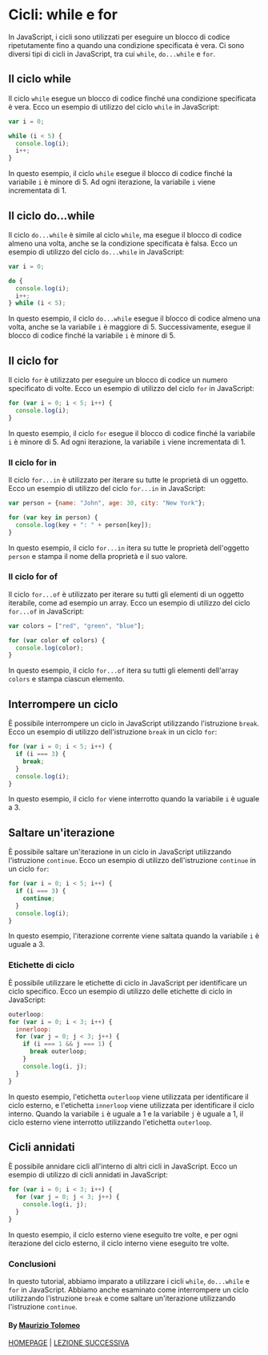 # Cicli: while e for

In JavaScript, i cicli sono utilizzati per eseguire un blocco di codice ripetutamente fino a quando una condizione specificata è vera. Ci sono diversi tipi di cicli in JavaScript, tra cui `while`, `do...while` e `for`.

## Il ciclo while

Il ciclo `while` esegue un blocco di codice finché una condizione specificata è vera. Ecco un esempio di utilizzo del ciclo `while` in JavaScript:

```javascript
var i = 0;

while (i < 5) {
  console.log(i);
  i++;
}
```

In questo esempio, il ciclo `while` esegue il blocco di codice finché la variabile `i` è minore di 5. Ad ogni iterazione, la variabile `i` viene incrementata di 1.

## Il ciclo do...while

Il ciclo `do...while` è simile al ciclo `while`, ma esegue il blocco di codice almeno una volta, anche se la condizione specificata è falsa. Ecco un esempio di utilizzo del ciclo `do...while` in JavaScript:

```javascript
var i = 0;

do {
  console.log(i);
  i++;
} while (i < 5);
```

In questo esempio, il ciclo `do...while` esegue il blocco di codice almeno una volta, anche se la variabile `i` è maggiore di 5. Successivamente, esegue il blocco di codice finché la variabile `i` è minore di 5.

## Il ciclo for

Il ciclo `for` è utilizzato per eseguire un blocco di codice un numero specificato di volte. Ecco un esempio di utilizzo del ciclo `for` in JavaScript:

```javascript
for (var i = 0; i < 5; i++) {
  console.log(i);
}
```

In questo esempio, il ciclo `for` esegue il blocco di codice finché la variabile `i` è minore di 5. Ad ogni iterazione, la variabile `i` viene incrementata di 1.

### Il ciclo for in

Il ciclo `for...in` è utilizzato per iterare su tutte le proprietà di un oggetto. Ecco un esempio di utilizzo del ciclo `for...in` in JavaScript:

```javascript
var person = {name: "John", age: 30, city: "New York"};

for (var key in person) {
  console.log(key + ": " + person[key]);
}
```

In questo esempio, il ciclo `for...in` itera su tutte le proprietà dell'oggetto `person` e stampa il nome della proprietà e il suo valore.

### Il ciclo for of

Il ciclo `for...of` è utilizzato per iterare su tutti gli elementi di un oggetto iterabile, come ad esempio un array. Ecco un esempio di utilizzo del ciclo `for...of` in JavaScript:

```javascript
var colors = ["red", "green", "blue"];

for (var color of colors) {
  console.log(color);
}
```

In questo esempio, il ciclo `for...of` itera su tutti gli elementi dell'array `colors` e stampa ciascun elemento.

## Interrompere un ciclo

È possibile interrompere un ciclo in JavaScript utilizzando l'istruzione `break`. Ecco un esempio di utilizzo dell'istruzione `break` in un ciclo `for`:

```javascript
for (var i = 0; i < 5; i++) {
  if (i === 3) {
    break;
  }
  console.log(i);
}
```

In questo esempio, il ciclo `for` viene interrotto quando la variabile `i` è uguale a 3.

## Saltare un'iterazione

È possibile saltare un'iterazione in un ciclo in JavaScript utilizzando l'istruzione `continue`. Ecco un esempio di utilizzo dell'istruzione `continue` in un ciclo `for`:

```javascript
for (var i = 0; i < 5; i++) {
  if (i === 3) {
    continue;
  }
  console.log(i);
}
```

In questo esempio, l'iterazione corrente viene saltata quando la variabile `i` è uguale a 3.

### Etichette di ciclo

È possibile utilizzare le etichette di ciclo in JavaScript per identificare un ciclo specifico. Ecco un esempio di utilizzo delle etichette di ciclo in JavaScript:

```javascript
outerloop:
for (var i = 0; i < 3; i++) {
  innerloop:
  for (var j = 0; j < 3; j++) {
    if (i === 1 && j === 1) {
      break outerloop;
    }
    console.log(i, j);
  }
}
```

In questo esempio, l'etichetta `outerloop` viene utilizzata per identificare il ciclo esterno, e l'etichetta `innerloop` viene utilizzata per identificare il ciclo interno. Quando la variabile `i` è uguale a 1 e la variabile `j` è uguale a 1, il ciclo esterno viene interrotto utilizzando l'etichetta `outerloop`.

## Cicli annidati

È possibile annidare cicli all'interno di altri cicli in JavaScript. Ecco un esempio di utilizzo di cicli annidati in JavaScript:

```javascript
for (var i = 0; i < 3; i++) {
  for (var j = 0; j < 3; j++) {
    console.log(i, j);
  }
}
```

In questo esempio, il ciclo esterno viene eseguito tre volte, e per ogni iterazione del ciclo esterno, il ciclo interno viene eseguito tre volte.

### Conclusioni

In questo tutorial, abbiamo imparato a utilizzare i cicli `while`, `do...while` e `for` in JavaScript. Abbiamo anche esaminato come interrompere un ciclo utilizzando l'istruzione `break` e come saltare un'iterazione utilizzando l'istruzione `continue`.

#### By [Maurizio Tolomeo](https://github.com/moris88)

[HOMEPAGE](https://moris88.github.io/formazione-javascript/) | [LEZIONE SUCCESSIVA](https://moris88.github.io/formazione-javascript/lezioni/lezione12)
